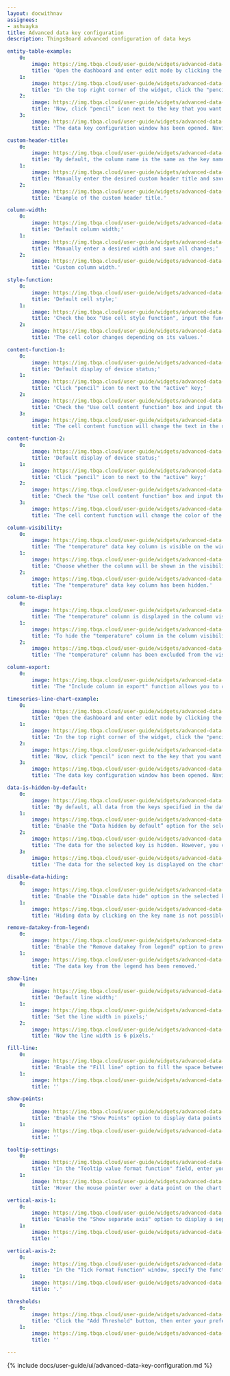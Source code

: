 ```yaml
---
layout: docwithnav
assignees:
- ashvayka
title: Advanced data key configuration
description: ThingsBoard advanced configuration of data keys

entity-table-example:
    0:
        image: https://img.tbqa.cloud/user-guide/widgets/advanced-data-key/entity-table-example-1-ce.png
        title: 'Open the dashboard and enter edit mode by clicking the button in the top right corner of the screen;'
    1:
        image: https://img.tbqa.cloud/user-guide/widgets/advanced-data-key/entity-table-example-2-ce.png
        title: 'In the top right corner of the widget, click the "pencil" icon to open the widget editing window;'
    2:
        image: https://img.tbqa.cloud/user-guide/widgets/advanced-data-key/entity-table-example-3-ce.png
        title: 'Now, click "pencil" icon next to the key that you want to edit;'
    3:
        image: https://img.tbqa.cloud/user-guide/widgets/advanced-data-key/entity-table-example-4-ce.png
        title: 'The data key configuration window has been opened. Navigate to the "Advanced" tab to open advanced data key configuration.'

custom-header-title:
    0:
        image: https://img.tbqa.cloud/user-guide/widgets/advanced-data-key/custom-header-title-1-ce.png
        title: 'By default, the column name is the same as the key name;'
    1:
        image: https://img.tbqa.cloud/user-guide/widgets/advanced-data-key/custom-header-title-3-ce.png
        title: 'Manually enter the desired custom header title and save all changes;'
    2:
        image: https://img.tbqa.cloud/user-guide/widgets/advanced-data-key/custom-header-title-4-ce.png
        title: 'Example of the custom header title.'

column-width:
    0:
        image: https://img.tbqa.cloud/user-guide/widgets/advanced-data-key/column-width-3-ce.png
        title: 'Default column width;'
    1:
        image: https://img.tbqa.cloud/user-guide/widgets/advanced-data-key/column-width-1-ce.png
        title: 'Manually enter a desired width and save all changes;'
    2:
        image: https://img.tbqa.cloud/user-guide/widgets/advanced-data-key/column-width-2-ce.png
        title: 'Custom column width.'

style-function:
    0:
        image: https://img.tbqa.cloud/user-guide/widgets/advanced-data-key/style-function-3-ce.png
        title: 'Default cell style;'
    1:
        image: https://img.tbqa.cloud/user-guide/widgets/advanced-data-key/style-function-1-ce.png
        title: 'Check the box "Use cell style function", input the function in the "Cell style function" field, and save all changes;'
    2:
        image: https://img.tbqa.cloud/user-guide/widgets/advanced-data-key/style-function-2-ce.png
        title: 'The cell color changes depending on its values.'

content-function-1:
    0:
        image: https://img.tbqa.cloud/user-guide/widgets/advanced-data-key/content-function-1-ce.png
        title: 'Default display of device status;'
    1:
        image: https://img.tbqa.cloud/user-guide/widgets/advanced-data-key/content-function-2-ce.png
        title: 'Click "pencil" icon to next to the "active" key;'
    2:
        image: https://img.tbqa.cloud/user-guide/widgets/advanced-data-key/content-function-3-ce.png
        title: 'Check the "Use cell content function" box and input the function in the "Cell content function" field and save all changes;'
    3:
        image: https://img.tbqa.cloud/user-guide/widgets/advanced-data-key/content-function-4-ce.png
        title: 'The cell content function will change the text in the device name row based on the device&#39;s status.'

content-function-2:
    0:
        image: https://img.tbqa.cloud/user-guide/widgets/advanced-data-key/content-function-1-ce.png
        title: 'Default display of device status;'
    1:
        image: https://img.tbqa.cloud/user-guide/widgets/advanced-data-key/content-function-2-ce.png
        title: 'Click "pencil" icon to next to the "active" key;'
    2:
        image: https://img.tbqa.cloud/user-guide/widgets/advanced-data-key/content-function-5-ce.png
        title: 'Check the "Use cell content function" box and input the function in the "Cell content function" field and save all changes;'
    3:
        image: https://img.tbqa.cloud/user-guide/widgets/advanced-data-key/content-function-6-ce.png
        title: 'The cell content function will change the color of the icon in the device name row based on the device&#39;s status.'

column-visibility:
    0:
        image: https://img.tbqa.cloud/user-guide/widgets/advanced-data-key/column-width-3-ce.png
        title: 'The "temperature" data key column is visible on the widget;'
    1:
        image: https://img.tbqa.cloud/user-guide/widgets/advanced-data-key/column-visibility-1-ce.png
        title: 'Choose whether the column will be shown in the visibility selection menu so that clients without permissions cannot hide it;'
    2:
        image: https://img.tbqa.cloud/user-guide/widgets/advanced-data-key/column-visibility-2-ce.png
        title: 'The "temperature" data key column has been hidden.'

column-to-display:
    0:
        image: https://img.tbqa.cloud/user-guide/widgets/advanced-data-key/column-to-display-1-ce.png
        title: 'The "temperature" column is displayed in the column visibility menu;'
    1:
        image: https://img.tbqa.cloud/user-guide/widgets/advanced-data-key/column-to-display-2-ce.png
        title: 'To hide the "temperature" column in the column visibility menu, select "Disabled" in the "Column selection in &#39;Column to Display&#39;" field;'
    2:
        image: https://img.tbqa.cloud/user-guide/widgets/advanced-data-key/column-to-display-3-ce.png
        title: 'The "temperature" column has been excluded from the visibility selection.'

column-export:
    0:
        image: https://img.tbqa.cloud/user-guide/widgets/advanced-data-key/column-export-1-pe.png
        title: 'The "Include column in export" function allows you to choose under what conditions a widget can be exported with a specific data key column. There are three options: always, only if column visible (you can change the visibility in default column visibility), and never.'

timeseries-line-chart-example:
    0:
        image: https://img.tbqa.cloud/user-guide/widgets/advanced-data-key/timeseries-line-chart-example-1-ce.png
        title: 'Open the dashboard and enter edit mode by clicking the button in the top right corner of the screen;'
    1:
        image: https://img.tbqa.cloud/user-guide/widgets/advanced-data-key/timeseries-line-chart-example-2-ce.png
        title: 'In the top right corner of the widget, click the "pencil" icon to open the widget editing window;'
    2:
        image: https://img.tbqa.cloud/user-guide/widgets/advanced-data-key/timeseries-line-chart-example-3-ce.png
        title: 'Now, click "pencil" icon next to the key that you want to edit;'
    3:
        image: https://img.tbqa.cloud/user-guide/widgets/advanced-data-key/timeseries-line-chart-example-4-ce.png
        title: 'The data key configuration window has been opened. Navigate to the "Advanced" tab to open advanced data key configuration.'

data-is-hidden-by-default:
    0:
        image: https://img.tbqa.cloud/user-guide/widgets/advanced-data-key/data-is-hidden-by-default-1-сe.png
        title: 'By default, all data from the keys specified in the data source is displayed on the chart;'
    1:
        image: https://img.tbqa.cloud/user-guide/widgets/advanced-data-key/data-is-hidden-by-default-2-сe.png
        title: 'Enable the “Data hidden by default” option for the selected key so that the data for this key is hidden by default on the chart;'
    2:
        image: https://img.tbqa.cloud/user-guide/widgets/advanced-data-key/data-is-hidden-by-default-3-сe.png
        title: 'The data for the selected key is hidden. However, you can display it again by clicking on the key&#39;s name in the legend;'
    3:
        image: https://img.tbqa.cloud/user-guide/widgets/advanced-data-key/data-is-hidden-by-default-4-сe.png
        title: 'The data for the selected key is displayed on the chart again.'
        
disable-data-hiding:
    0:
        image: https://img.tbqa.cloud/user-guide/widgets/advanced-data-key/disable-data-hiding-1-ce.png
        title: 'Enable the "Disable data hide" option in the selected key so that you and your users cannot hide the data on the chart by clicking on the key name;'
    1:
        image: https://img.tbqa.cloud/user-guide/widgets/advanced-data-key/disable-data-hiding-2-ce.png
        title: 'Hiding data by clicking on the key name is not possible.'

remove-datakey-from-legend:
    0:
        image: https://img.tbqa.cloud/user-guide/widgets/advanced-data-key/remove-datakey-from-legend-1-ce.png
        title: 'Enable the "Remove datakey from legend" option to prevent the selected key from being displayed in the legend;'
    1:
        image: https://img.tbqa.cloud/user-guide/widgets/advanced-data-key/remove-datakey-from-legend-2-ce.png
        title: 'The data key from the legend has been removed.'

show-line:
    0:
        image: https://img.tbqa.cloud/user-guide/widgets/advanced-data-key/show-line-1-ce.png
        title: 'Default line width;'
    1:
        image: https://img.tbqa.cloud/user-guide/widgets/advanced-data-key/show-line-2-ce.png
        title: 'Set the line width in pixels;'
    2:
        image: https://img.tbqa.cloud/user-guide/widgets/advanced-data-key/show-line-3-ce.png
        title: 'Now the line width is 6 pixels.'

fill-line:
    0:
        image: https://img.tbqa.cloud/user-guide/widgets/advanced-data-key/fill-line-1-ce.png
        title: 'Enable the "Fill line" option to fill the space between the line and the bottom border of the chart. You can also specify the opacity of the fill in the range of 0 to 1.'
    1:
        image: https://img.tbqa.cloud/user-guide/widgets/advanced-data-key/fill-line-2-ce.png
        title: ''

show-points:
    0:
        image: https://img.tbqa.cloud/user-guide/widgets/advanced-data-key/show-points-1-ce.png
        title: 'Enable the "Show Points" option to display data points on the chart. Specify the line width of points (px), radius of points (px), and point shape of the points.'
    1:
        image: https://img.tbqa.cloud/user-guide/widgets/advanced-data-key/show-points-2-ce.png
        title: ''

tooltip-settings:
    0:
        image: https://img.tbqa.cloud/user-guide/widgets/advanced-data-key/tooltip-settings-1-ce.png
        title: 'In the "Tooltip value format function" field, enter your tooltip function;'
    1:
        image: https://img.tbqa.cloud/user-guide/widgets/advanced-data-key/tooltip-settings-2-ce.png
        title: 'Hover the mouse pointer over a data point on the chart to see the customized tooltip content.'

vertical-axis-1:
    0:
        image: https://img.tbqa.cloud/user-guide/widgets/advanced-data-key/vertical-axis-1-ce.png
        title: 'Enable the "Show separate axis" option to display a separate axis for this data key. For this axis, you can set your own title, minimum and maximum values of the scale, specify the number of decimal places, and the step size between ticks on the vertical axis.'
    1:
        image: https://img.tbqa.cloud/user-guide/widgets/advanced-data-key/vertical-axis-2-ce.png
        title: ''

vertical-axis-2:
    0:
        image: https://img.tbqa.cloud/user-guide/widgets/advanced-data-key/vertical-axis-3-ce.png
        title: 'In the "Tick Format Function" window, specify the function that will format the value to be displayed as Y axis tick.'
    1:
        image: https://img.tbqa.cloud/user-guide/widgets/advanced-data-key/vertical-axis-4-ce.png
        title: '.'

thresholds:
    0:
        image: https://img.tbqa.cloud/user-guide/widgets/advanced-data-key/thresholds-1-ce.png
        title: 'Click the "Add Threshold" button, then enter your preferred threshold value and set the color and line width.'
    1:
        image: https://img.tbqa.cloud/user-guide/widgets/advanced-data-key/thresholds-2-ce.png
        title: ''

---
```


{% include docs/user-guide/ui/advanced-data-key-configuration.md %}